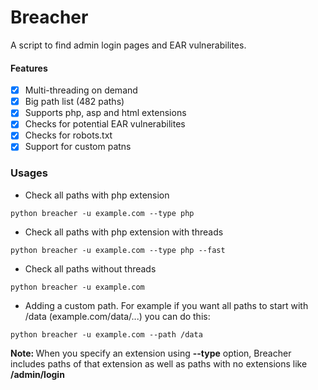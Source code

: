 # Breacher
A script to find admin login pages and EAR vulnerabilites.

#### Features
- [x] Multi-threading on demand
- [x] Big path list (482 paths)
- [x] Supports php, asp and html extensions
- [x] Checks for potential EAR vulnerabilites
- [x] Checks for robots.txt
- [x] Support for custom patns

### Usages
- Check all paths with php extension
```
python breacher -u example.com --type php
```
- Check all paths with php extension with threads
```
python breacher -u example.com --type php --fast
```
- Check all paths without threads
```
python breacher -u example.com
```
- Adding a custom path. For example if you want all paths to start with /data (example.com/data/...) you can do this:
```
python breacher -u example.com --path /data
```
<b>Note: </b> When you specify an extension using <b>--type</b> option, Breacher includes paths of that extension as well as paths with no extensions like <b>/admin/login</b>


